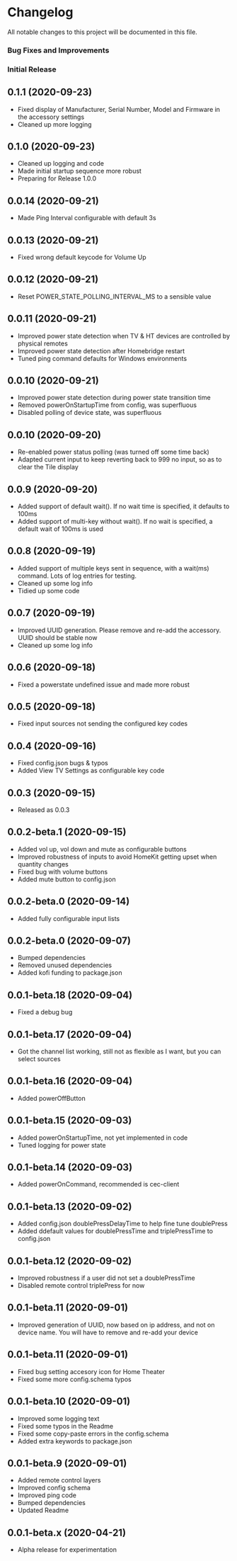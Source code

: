 # Changelog

All notable changes to this project will be documented in this file.

### Bug Fixes and Improvements

### Initial Release

## 0.1.1 (2020-09-23)
* Fixed display of Manufacturer, Serial Number, Model and Firmware in the accessory settings
* Cleaned up more logging


## 0.1.0 (2020-09-23)
* Cleaned up logging and code
* Made initial startup sequence more robust
* Preparing for Release 1.0.0


## 0.0.14 (2020-09-21)
* Made Ping Interval configurable with default 3s


## 0.0.13 (2020-09-21)
* Fixed wrong default keycode for Volume Up

## 0.0.12 (2020-09-21)
* Reset POWER_STATE_POLLING_INTERVAL_MS to a sensible value

## 0.0.11 (2020-09-21)
* Improved power state detection when TV & HT devices are controlled by physical remotes
* Improved power state detection after Homebridge restart
* Tuned ping command defaults for Windows environments


## 0.0.10 (2020-09-21)
* Improved power state detection during power state transition time
* Removed powerOnStartupTime from config, was superfluous
* Disabled polling of device state, was superfluous


## 0.0.10 (2020-09-20)
* Re-enabled power status polling (was turned off some time back)
* Adapted current input to keep reverting back to 999 no input, so as to clear the Tile display


## 0.0.9 (2020-09-20)
* Added support of default wait(). If no wait time is specified, it defaults to 100ms
* Added support of multi-key without wait(). If no wait is specified, a default wait of 100ms is used


## 0.0.8 (2020-09-19)
* Added support of multiple keys sent in sequence, with a wait(ms) command. Lots of log entries for testing.
* Cleaned up some log info
* Tidied up some code


## 0.0.7 (2020-09-19)
* Improved UUID generation. Please remove and re-add the accessory. UUID should be stable now
* Cleaned up some log info


## 0.0.6 (2020-09-18)
* Fixed a powerstate undefined issue and made more robust


## 0.0.5 (2020-09-18)
* Fixed input sources not sending the configured key codes


## 0.0.4 (2020-09-16)
* Fixed config.json bugs & typos
* Added View TV Settings as configurable key code


## 0.0.3 (2020-09-15)
* Released as 0.0.3

## 0.0.2-beta.1 (2020-09-15)
* Added vol up, vol down and mute as configurable buttons
* Improved robustness of inputs to avoid HomeKit getting upset when quantity changes
* Fixed bug with volume buttons
* Added mute button to config.json

## 0.0.2-beta.0 (2020-09-14)
* Added fully configurable input lists


## 0.0.2-beta.0 (2020-09-07)
* Bumped dependencies
* Removed unused dependencies
* Added kofi funding to package.json

## 0.0.1-beta.18 (2020-09-04)
* Fixed a debug bug

## 0.0.1-beta.17 (2020-09-04)
* Got the channel list working, still not as flexible as I want, but you can select sources

## 0.0.1-beta.16 (2020-09-04)
* Added powerOffButton

## 0.0.1-beta.15 (2020-09-03)
* Added powerOnStartupTime, not yet implemented in code
* Tuned logging for power state

## 0.0.1-beta.14 (2020-09-03)
* Added powerOnCommand, recommended is cec-client

## 0.0.1-beta.13 (2020-09-02)
* Added config.json doublePressDelayTime to help fine tune doublePress
* Added ddefault values for doublePressTime and triplePressTime to config.json

## 0.0.1-beta.12 (2020-09-02)
* Improved robustness if a user did not set a doublePressTime
* Disabled remote control triplePress for now

## 0.0.1-beta.11 (2020-09-01)
* Improved generation of UUID, now based on ip address, and not on device name. You will have to remove and re-add your device

## 0.0.1-beta.11 (2020-09-01)
* Fixed bug setting accesory icon for Home Theater
* Fixed some more config.schema typos

## 0.0.1-beta.10 (2020-09-01)
* Improved some logging text
* Fixed some typos in the Readme
* Fixed some copy-paste errors in the config.schema
* Added extra keywords to package.json

## 0.0.1-beta.9 (2020-09-01)
* Added remote control layers
* Improved config schema
* Improved ping code
* Bumped dependencies
* Updated Readme

## 0.0.1-beta.x (2020-04-21)
* Alpha release for experimentation
